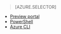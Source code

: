 > [AZURE.SELECTOR]
- [Preview portal](/documentation/articles/virtual-networks-static-private-ip-arm-pportal)
- [PowerShell](/documentation/articles/virtual-networks-static-private-ip-arm-ps)
- [Azure CLI](/documentation/articles/virtual-networks-static-private-ip-arm-cli)